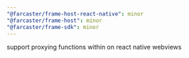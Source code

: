 ```yaml
---
"@farcaster/frame-host-react-native": minor
"@farcaster/frame-host": minor
"@farcaster/frame-sdk": minor
---
```


support proxying functions within on react native webviews
